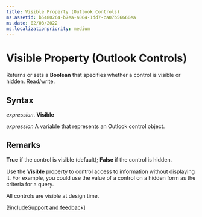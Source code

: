 ```yaml
---
title: Visible Property (Outlook Controls)
ms.assetid: b5480264-b7ea-a064-1dd7-ca07b56660ea
ms.date: 02/08/2022
ms.localizationpriority: medium
---
```



# Visible Property (Outlook Controls)

Returns or sets a **Boolean** that specifies whether a control is visible or hidden. Read/write.

## Syntax

 _expression_. **Visible**

 _expression_ A variable that represents an Outlook control object.

## Remarks

 **True** if the control is visible (default); **False** if the control is hidden.

Use the **Visible** property to control access to information without displaying it. For example, you could use the value of a control on a hidden form as the criteria for a query.

All controls are visible at design time.

[!include[Support and feedback](~/includes/feedback-boilerplate.md)]